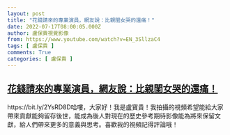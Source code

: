 ```yaml
---
layout: post
title: "花錢請來的專業演員，網友說：比親閨女哭的還痛！"
date: 2022-07-17T08:00:05.000Z
author: 盧保貴視覺影像
from: https://www.youtube.com/watch?v=EN_3SllzaC4
tags: [ 盧保貴 ]
comments: True
categories: [ 盧保貴 ]
---
```

<!--1658044805000-->
[花錢請來的專業演員，網友說：比親閨女哭的還痛！](https://www.youtube.com/watch?v=EN_3SllzaC4)
------

<div>
https://bit.ly/2YsRD8D哈嘍，大家好！我是盧寶貴！我拍攝的視頻希望能給大家帶來貢獻能夠留存後世，能成為後人對現在的歷史參考期待影像能為將來保留文獻，給人們帶來更多的意義與思考。喜歡我的視頻記得評論哦！
</div>

